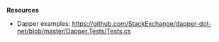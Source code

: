 **Resources**

* Dapper examples: https://github.com/StackExchange/dapper-dot-net/blob/master/Dapper.Tests/Tests.cs
